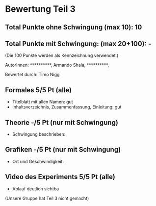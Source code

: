 # Bewertung Teil 3
## Total Punkte ohne Schwingung (max 10): 10
## Total Punkte mit Schwingung: (max 20+100): -
(Die 100 Punkte werden als Kennzeichnung verwendet.)

AutorInnen: **********, Armando Shala, **********,

Bewertet durch: Timo Nigg

## Formales 5/5 Pt (alle)
- Titelblatt mit allen Namen: gut
- Inhaltsverzeichnis, Zusammenfassung, Einleitung: gut
## Theorie -/5 Pt (nur mit Schwingung)
- Schwingung beschrieben:
## Grafiken -/5 Pt (nur mit Schwingung)
- Ort und Geschwindigkeit:
## Video des Experiments 5/5 Pt (alle)
- Ablauf deutlich sichtba


(Unsere Gruppe hat Teil 3 nicht gemacht)
